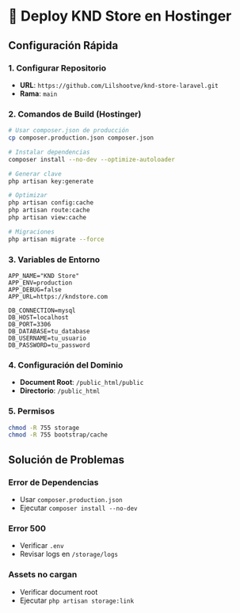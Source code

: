 # 🚀 Deploy KND Store en Hostinger

## Configuración Rápida

### 1. Configurar Repositorio
- **URL**: `https://github.com/Lilshootve/knd-store-laravel.git`
- **Rama**: `main`

### 2. Comandos de Build (Hostinger)
```bash
# Usar composer.json de producción
cp composer.production.json composer.json

# Instalar dependencias
composer install --no-dev --optimize-autoloader

# Generar clave
php artisan key:generate

# Optimizar
php artisan config:cache
php artisan route:cache
php artisan view:cache

# Migraciones
php artisan migrate --force
```

### 3. Variables de Entorno
```env
APP_NAME="KND Store"
APP_ENV=production
APP_DEBUG=false
APP_URL=https://kndstore.com

DB_CONNECTION=mysql
DB_HOST=localhost
DB_PORT=3306
DB_DATABASE=tu_database
DB_USERNAME=tu_usuario
DB_PASSWORD=tu_password
```

### 4. Configuración del Dominio
- **Document Root**: `/public_html/public`
- **Directorio**: `/public_html`

### 5. Permisos
```bash
chmod -R 755 storage
chmod -R 755 bootstrap/cache
```

## Solución de Problemas

### Error de Dependencias
- Usar `composer.production.json`
- Ejecutar `composer install --no-dev`

### Error 500
- Verificar `.env`
- Revisar logs en `/storage/logs`

### Assets no cargan
- Verificar document root
- Ejecutar `php artisan storage:link` 